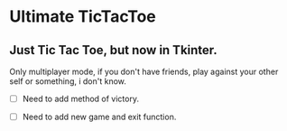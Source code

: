 # Ultimate TicTacToe
## Just Tic Tac Toe, but now in Tkinter.
Only multiplayer mode, if you don't have friends, play against your other self or something, i don't know.
- [ ] Need to add method of victory.
- [ ] Need to add new game and exit function.

